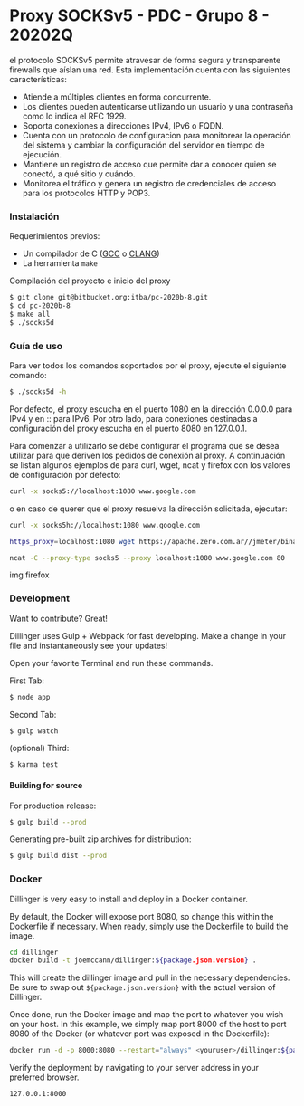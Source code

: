 # Proxy SOCKSv5 - PDC - Grupo 8 - 20202Q

el protocolo SOCKSv5 permite atravesar de forma segura y transparente firewalls que aíslan una red. Esta implementación cuenta con las siguientes características:

- Atiende a múltiples clientes en forma concurrente.
- Los clientes pueden autenticarse utilizando un usuario y una contraseña como lo indica el RFC 1929.
- Soporta conexiones a direcciones IPv4, IPv6 o FQDN. 
- Cuenta con un protocolo de configuracion para monitorear la operación del sistema y cambiar la configuración del servidor en tiempo de ejecución. 
- Mantiene un registro de acceso que permite dar a conocer quien se conectó, a qué sitio y cuándo.  
- Monitorea el tráfico y genera un registro de credenciales de acceso para los protocolos HTTP y POP3. 



### Instalación

Requerimientos previos:
- Un compilador de C ([GCC](https://gcc.gnu.org/) o [CLANG](https://clang.llvm.org/)) 
- La herramienta ```make```

Compilación del proyecto e inicio del proxy

```sh
$ git clone git@bitbucket.org:itba/pc-2020b-8.git
$ cd pc-2020b-8
$ make all
$ ./socks5d
```

### Guía de uso

Para ver todos los comandos soportados por el proxy, ejecute el siguiente comando:
```sh
$ ./socks5d -h
```
Por defecto, el proxy escucha en el puerto 1080 en la dirección 0.0.0.0 para IPv4 y en :: para IPv6. Por otro lado, para conexiones destinadas a configuración del proxy escucha en el puerto 8080 en 127.0.0.1.

Para comenzar a utilizarlo se debe configurar el programa que se desea utilizar para que deriven los pedidos de conexión al proxy. A continuación se listan algunos ejemplos de para curl, wget, ncat y firefox con los valores de configuración por defecto:

```sh
curl -x socks5://localhost:1080 www.google.com
```
o en caso de querer que el proxy resuelva la dirección solicitada, ejecutar:
```sh
curl -x socks5h://localhost:1080 www.google.com
```
```sh
https_proxy=localhost:1080 wget https://apache.zero.com.ar//jmeter/binaries/apache-jmeter-5.3.zip
```
```sh
ncat -C --proxy-type socks5 --proxy localhost:1080 www.google.com 80
```
img firefox


### Development

Want to contribute? Great!

Dillinger uses Gulp + Webpack for fast developing.
Make a change in your file and instantaneously see your updates!

Open your favorite Terminal and run these commands.

First Tab:
```sh
$ node app
```

Second Tab:
```sh
$ gulp watch
```

(optional) Third:
```sh
$ karma test
```
#### Building for source
For production release:
```sh
$ gulp build --prod
```
Generating pre-built zip archives for distribution:
```sh
$ gulp build dist --prod
```
### Docker
Dillinger is very easy to install and deploy in a Docker container.

By default, the Docker will expose port 8080, so change this within the Dockerfile if necessary. When ready, simply use the Dockerfile to build the image.

```sh
cd dillinger
docker build -t joemccann/dillinger:${package.json.version} .
```
This will create the dillinger image and pull in the necessary dependencies. Be sure to swap out `${package.json.version}` with the actual version of Dillinger.

Once done, run the Docker image and map the port to whatever you wish on your host. In this example, we simply map port 8000 of the host to port 8080 of the Docker (or whatever port was exposed in the Dockerfile):

```sh
docker run -d -p 8000:8080 --restart="always" <youruser>/dillinger:${package.json.version}
```

Verify the deployment by navigating to your server address in your preferred browser.

```sh
127.0.0.1:8000
```
